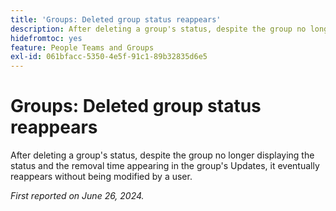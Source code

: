 ```yaml
---
title: 'Groups: Deleted group status reappears'
description: After deleting a group's status, despite the group no longer displaying the status and the removal time appearing in the group's Updates, it eventually reappears without being modified by a user.
hidefromtoc: yes
feature: People Teams and Groups
exl-id: 061bfacc-5350-4e5f-91c1-89b32835d6e5
---
```

# Groups: Deleted group status reappears

After deleting a group's status, despite the group no longer displaying the status and the removal time appearing in the group's Updates, it eventually reappears without being modified by a user.

_First reported on June 26, 2024._
